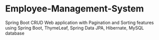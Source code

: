 # Employee-Management-System
Spring Boot CRUD Web application with Pagination and Sorting features using Spring Boot, ThymeLeaf, Spring Data JPA, Hibernate, MySQL database
